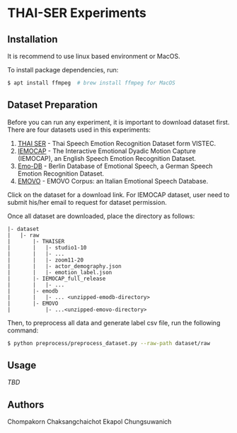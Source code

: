 # THAI-SER Experiments

## Installation
It is recommend to use linux based environment or MacOS.

To install package dependencies, run:
```bash
$ apt install ffmpeg  # brew install ffmpeg for MacOS
```

## Dataset Preparation
Before you can run any experiment, it is important to download dataset first. There are four datasets used in this experiments:
1. [THAI SER](https://github.com/vistec-AI/dataset-releases/releases/tag/v1) - Thai Speech Emotion Recognition Dataset form VISTEC.
2. [IEMOCAP](https://sail.usc.edu/iemocap/iemocap_release.htm) - The Interactive Emotional Dyadic Motion Capture (IEMOCAP), an English Speech Emotion Recognition Dataset.
3. [Emo-DB](http://www.emodb.bilderbar.info/download/) - Berlin Database of Emotional Speech, a German Speech Emotion Recognition Dataset.
4. [EMOVO](http://voice.fub.it/activities/corpora/emovo/index.html) - EMOVO Corpus: an Italian Emotional Speech Database.

Click on the dataset for a download link. For IEMOCAP dataset, user need to submit his/her email to request for dataset permission.

Once all dataset are downloaded, place the directory as follows:
```
|- dataset
|   |- raw
|       |- THAISER
|       |   |- studio1-10
|       |   |- ...
|       |   |- zoom11-20
|       |   |- actor_demography.json
|       |   |- emotion_label.json
|       |- IEMOCAP_full_release
|       |   |- ...
|       |- emodb
|       |   |- ... <unzipped-emodb-directory>
|       |- EMOVO
|           |- ...<unzipped-emovo-directory>
```

Then, to preprocess all data and generate label csv file, run the following command:
```bash
$ python preprocess/preprocess_dataset.py --raw-path dataset/raw
```

## Usage
*TBD*

## Authors
Chompakorn Chaksangchaichot
Ekapol Chungsuwanich
